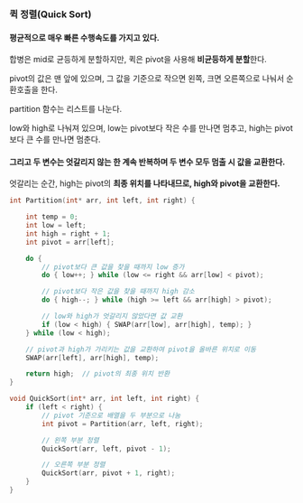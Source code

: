 ### 퀵 정렬(Quick Sort)
#### 평균적으로 매우 빠른 수행속도를 가지고 있다.

합병은 mid로 균등하게 분할하지만, 퀵은 pivot을 사용해 **비균등하게 분할**한다.

pivot의 값은 맨 앞에 있으며, 그 값을 기준으로 작으면 왼쪽, 크면 오른쪽으로 나눠서 순환호출을 한다.

partition 함수는 리스트를 나눈다.

low와 high로 나눠져 있으며, low는 pivot보다 작은 수를 만나면 멈추고, high는 pivot보다 큰 수를 만나면 멈춘다.

#### 그리고 두 변수는 엇갈리지 않는 한 계속 반복하며 두 변수 모두 멈출 시 값을 교환한다.

엇갈리는 순간, high는 pivot의 **최종 위치를 나타내므로, high와 pivot을 교환한다.**

```c
int Partition(int* arr, int left, int right) {

	int temp = 0;
	int low = left;
	int high = right + 1;
    int pivot = arr[left];

	do {
		// pivot보다 큰 값을 찾을 때까지 low 증가
		do { low++; } while (low <= right && arr[low] < pivot);

		// pivot보다 작은 값을 찾을 때까지 high 감소
		do { high--; } while (high >= left && arr[high] > pivot); 

		// low와 high가 엇갈리지 않았다면 값 교환
		if (low < high) { SWAP(arr[low], arr[high], temp); }
	} while (low < high);  

	// pivot과 high가 가리키는 값을 교환하여 pivot을 올바른 위치로 이동
	SWAP(arr[left], arr[high], temp);

	return high;  // pivot의 최종 위치 반환
}

```

```c
void QuickSort(int* arr, int left, int right) {
	if (left < right) {
		// pivot 기준으로 배열을 두 부분으로 나눔
		int pivot = Partition(arr, left, right);

		// 왼쪽 부분 정렬
		QuickSort(arr, left, pivot - 1);

		// 오른쪽 부분 정렬
		QuickSort(arr, pivot + 1, right);
	}
}

```